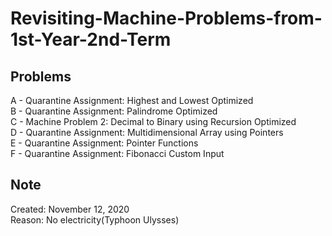 # Revisiting-Machine-Problems-from-1st-Year-2nd-Term
## Problems
A - Quarantine Assignment: Highest and Lowest Optimized  
B - Quarantine Assignment: Palindrome Optimized  
C - Machine Problem 2: Decimal to Binary using Recursion Optimized  
D - Quarantine Assignment: Multidimensional Array using Pointers  
E - Quarantine Assignment: Pointer Functions  
F - Quarantine Assignment: Fibonacci Custom Input  
## Note
Created: November 12, 2020  
Reason: No electricity(Typhoon Ulysses)
